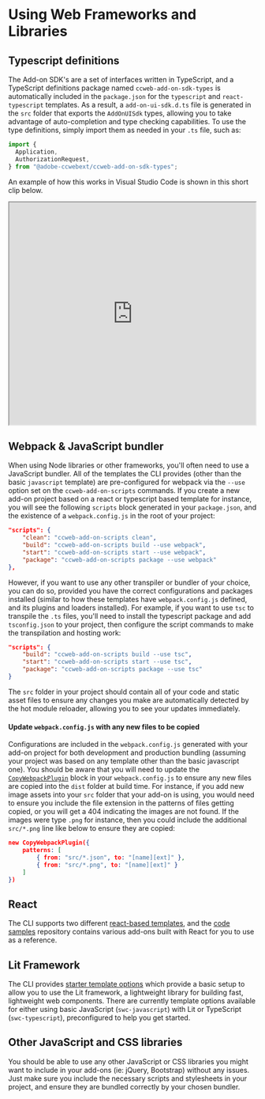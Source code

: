 # Using Web Frameworks and Libraries

## Typescript definitions

The Add-on SDK's are a set of interfaces written in TypeScript, and a TypeScript definitions package named `ccweb-add-on-sdk-types` is automatically included in the `package.json` for the `typescript` and `react-typescript` templates. As a result, a `add-on-ui-sdk.d.ts` file is generated in the `src` folder that exports the `AddOnUISdk` types, allowing you to take advantage of auto-completion and type checking capabilities. To use the type definitions, simply import them as needed in your `.ts` file, such as:

```ts
import {
  Application,
  AuthorizationRequest,
} from "@adobe-ccwebext/ccweb-add-on-sdk-types";
```

An example of how this works in Visual Studio Code is shown in this short clip below.<br/>

<div style="display: flex; justify-content: center;">
<iframe src="https://drive.google.com/file/d/1FzUaPZMjPD9k0ANQNibqRMiZRrSAIChg/preview" width="800" height="450" allow="autoplay"></iframe>
</div>

## Webpack & JavaScript bundler

When using Node libraries or other frameworks, you'll often need to use a JavaScript bundler. All of the templates the CLI provides (other than the basic `javascript` template) are pre-configured for webpack via the `--use` option set on the `ccweb-add-on-scripts` commands. If you create a new add-on project based on a react or typescript based template for instance, you will see the following `scripts` block generated in your `package.json`, and the existence of a `webpack.config.js` in the root of your project:

```json
"scripts": {
    "clean": "ccweb-add-on-scripts clean",
    "build": "ccweb-add-on-scripts build --use webpack",
    "start": "ccweb-add-on-scripts start --use webpack",
    "package": "ccweb-add-on-scripts package --use webpack"
},
```

However, if you want to use any other transpiler or bundler of your choice, you can do so, provided you have the correct configurations and packages installed (similar to how these templates have `webpack.config.js` defined, and its plugins and loaders installed). For example, if you want to use `tsc` to transpile the `.ts` files, you'll need to install the typescript package and add `tsconfig.json` to your project, then configure the script commands to make the transpilation and hosting work:

```json
"scripts": {
    "build": "ccweb-add-on-scripts build --use tsc",
    "start": "ccweb-add-on-scripts start --use tsc",
    "package": "ccweb-add-on-scripts package --use tsc"
}
```

<InlineAlert slots="text" variant="info"/>

The `src` folder in your project should contain all of your code and static asset files to ensure any changes you make are automatically detected by the hot module reloader, allowing you to see your updates immediately.

#### Update `webpack.config.js` with any new files to be copied

Configurations are included in the `webpack.config.js` generated with your add-on project for both development and production bundling (assuming your project was based on any template other than the basic javascript one). You should be aware that you will need to update the [`CopyWebpackPlugin`](https://www.npmjs.com/package/copy-webpack-plugin) block in your `webpack.config.js` to ensure any new files are copied into the `dist` folder at build time. For instance, if you add new image assets into your `src` folder that your add-on is using, you would need to ensure you include the file extension in the patterns of files getting copied, or you will get a 404 indicating the images are not found. If the images were type `.png` for instance, then you could include the additional `src/*.png` line like below to ensure they are copied:

```json
new CopyWebpackPlugin({
    patterns: [
        { from: "src/*.json", to: "[name][ext]" },
        { from: "src/*.png", to: "[name][ext]" }
    ]
})
```

## React

The CLI supports two different [react-based templates](../../guides/getting_started/dev_tooling.md#templates), and the [code samples](../../guides/samples.md) repository contains various add-ons built with React for you to use as a reference.

## Lit Framework

The CLI provides [starter template options](../../guides/getting_started/dev_tooling.md#templates) which provide a basic setup to allow you to use the Lit framework, a lightweight library for building fast, lightweight web components. There are currently template options available for either using basic JavaScript (`swc-javascript`) with Lit or TypeScript (`swc-typescript`), preconfigured to help you get started.

<!-- To learn more about developing with [Lit](https://lit.dev/), be sure to check out the [Using Lit & TypeScript Guide](./using-lit-typescript.md). -->

## Other JavaScript and CSS libraries

You should be able to use any other JavaScript or CSS libraries you might want to include in your add-ons (ie: jQuery, Bootstrap) without any issues. Just make sure you include the necessary scripts and stylesheets in your project, and ensure they are bundled correctly by your chosen bundler.
